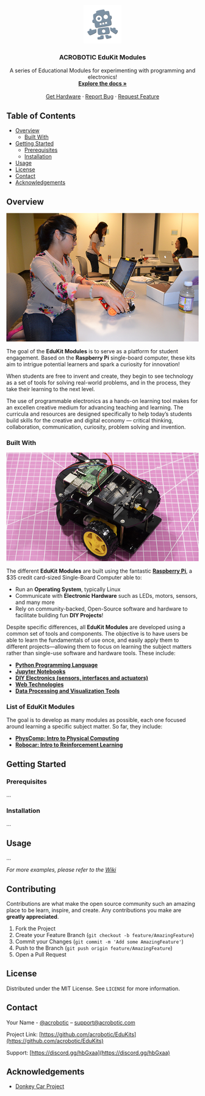 <!--

*** Resources
*** =========
*** In here, you'll find demo code and resources for making sample projects with the Raspberry Pi. For getting started help and tutorials see the [Wiki](https://github.com/acrobotic/EduKits/wiki/).
-->

<!-- PROJECT LOGO -->
<br />
<p align="center">
  <a href="https://github.com/acrobotic/EduKits">
    <img src="images/ai_logo_white_bkg.png" alt="Logo" width="100" height="100" />
  </a>

  <h3 align="center">ACROBOTIC EduKit Modules</h3>

  <p align="center">
    A series of Educational Modules for experimenting with programming and electronics!
    <br />
    <a href="https://github.com/acrobotic/EduKits/wiki"><strong>Explore the docs »</strong></a>
    <br />
    <br />
    <a href="https://acrobotic.com/EduKits">Get Hardware</a>
    · <a href="https://github.com/acrobotic/EduKits/issues">Report Bug</a>
    · <a href="https://github.com/acrobotic/EduKits/issues">Request Feature</a>
  </p>
</p>

<!-- TABLE OF CONTENTS -->
## Table of Contents

* [Overview](#overview)
  * [Built With](#built-with)
* [Getting Started](#getting-started)
  * [Prerequisites](#prerequisites)
  * [Installation](#installation)
* [Usage](#usage)
* [License](#license)
* [Contact](#contact)
* [Acknowledgements](#acknowledgements)

<!-- ABOUT THE PROJECT -->
## Overview
<p align="center">
  <a href="https://youtube.com/acrobotic/">
    <img src="images/classroom.jpg" />
  </a>
</p>

The goal of the **EduKit Modules** is to serve as a platform for student engagement. Based on the **Raspberry Pi** single-board computer, these kits aim to intrigue potential learners and spark a curiosity for innovation!

When students are free to invent and create, they begin to see technology as a set of tools for solving real-world problems, and in the process, they take their learning to the next level.

The use of programmable electronics as a hands-on learning tool makes for an excellen creative medium for advancing teaching and learning. The curricula and resources are designed specifically to help today’s students build skills for the creative and digital economy — critical thinking, collaboration, communication, curiosity, problem solving and invention.

### Built With
<p align="center">
  <a href="https://youtube.com/acrobotic/">
    <img src="images/robocar.jpg" />
  </a>
</p>

The different **EduKit Modules** are built using the fantastic **[Raspberry Pi](https://raspberrypi.org)**, a $35 credit card-sized Single-Board Computer able to:

* Run an **Operating System**, typically Linux
* Communicate with **Electronic Hardware** such as LEDs, motors, sensors, and many more
* Rely on community-backed, Open-Source software and hardware to facilitate building fun **DIY Projects**!

Despite specific differences, all **EduKit Modules** are developed using a common set of tools and components. The objective is to have users be able to learn the fundamentals of use once, and easily apply them to different projects—allowing them to focus on learning the subject matters rather than single-use software and hardware tools. These include:

* **[Python Programming Language](https://www.python.org/)**
* **[Jupyter Notebooks](https://jupyter.org/)**
* **[DIY Electronics (sensors, interfaces and actuators)](https://acrobotic.com)**
* **[Web Technologies](https://developer.mozilla.org/en-US/docs/Web)**
* **[Data Processing and Visualization Tools](https://www.nihlibrary.nih.gov/services/data/data-services-tools)**

### List of EduKit Modules
The goal is to develop as many modules as possible, each one focused around learning a specific subject matter. So far, they include:

* **[PhysComp: Intro to Physical Computing]()**
* **[Robocar: Intro to Reinforcement Learning]()**

<!-- GETTING STARTED -->
## Getting Started



### Prerequisites

...

### Installation

...

<!-- USAGE EXAMPLES -->
## Usage

...

_For more examples, please refer to the [Wiki](https://github.com/acrobotic/EduKits/wiki)_

<!-- CONTRIBUTING -->
## Contributing

Contributions are what make the open source community such an amazing place to be learn, inspire, and create. Any contributions you make are **greatly appreciated**.

1. Fork the Project
2. Create your Feature Branch (`git checkout -b feature/AmazingFeature`)
3. Commit your Changes (`git commit -m 'Add some AmazingFeature'`)
4. Push to the Branch (`git push origin feature/AmazingFeature`)
5. Open a Pull Request

<!-- LICENSE -->
## License

Distributed under the MIT License. See `LICENSE` for more information.

<!-- CONTACT -->
## Contact

Your Name - [@acrobotic](https://twitter.com/acrobotic) – support@acrobotic.com

Project Link: [https://github.com/acrobotic/EduKits](https://github.com/acrobotic/EduKits)

Support: [https://discord.gg/hbGxaa](https://discord.gg/hbGxaa)

<!-- ACKNOWLEDGEMENTS -->
## Acknowledgements
* [Donkey Car Project](https://www.webpagefx.com/tools/emoji-cheat-sheet)


<!-- MARKDOWN LINKS & IMAGES -->
<!-- https://www.markdownguide.org/basic-syntax/#reference-style-links -->
[license-shield]: https://img.shields.io/github/license/othneildrew/Best-README-Template.svg?style=flat-square
[license-url]: https://github.com/othneildrew/Best-README-Template/blob/master/LICENSE.txt
[linkedin-shield]: https://img.shields.io/badge/-LinkedIn-black.svg?style=flat-square&logo=linkedin&colorB=555
[linkedin-url]: https://linkedin.com/in/othneildrew

